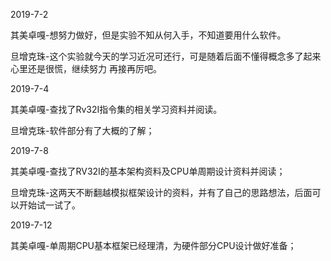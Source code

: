 2019-7-2

其美卓嘎-想努力做好，但是实验不知从何入手，不知道要用什么软件。

旦增克珠-这个实验就今天的学习近况可还行，可是随着后面不懂得概念多了起来心里还是很慌，继续努力 再接再厉吧。

2019-7-4

其美卓嘎-查找了Rv32I指令集的相关学习资料并阅读。

旦增克珠-软件部分有了大概的了解；

2019-7-8

其美卓嘎-查找了RV32I的基本架构资料及CPU单周期设计资料并阅读；

旦增克珠-这两天不断翻越模拟框架设计的资料，并有了自己的思路想法，后面可以开始试一试了。

2019-7-12

其美卓嘎-单周期CPU基本框架已经理清，为硬件部分CPU设计做好准备；
